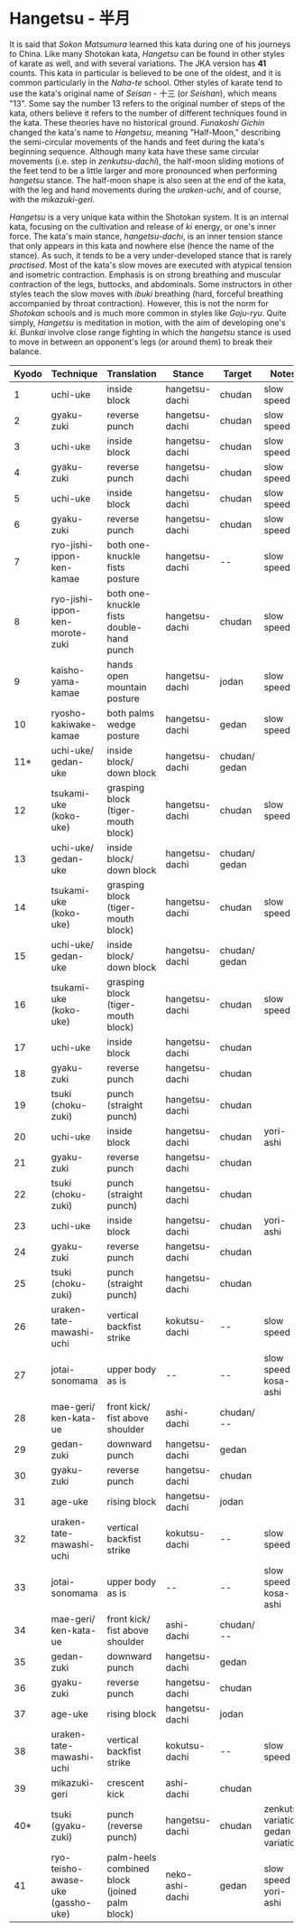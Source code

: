 # Hangetsu - 半月

It is said that _Sokon Matsumura_ learned this kata during one of his journeys to China. Like many Shotokan kata, _Hangetsu_ can be found in other styles of karate as well, and with several variations. The JKA version has **41** counts. This kata in particular is believed to be one of the oldest, and it is common particularly in the _Naha-te_ school. Other styles of karate tend to use the kata's original name of _Seisan_ - 十三 (or _Seishan_), which means "13". Some say the number 13 refers to the original number of steps of the kata, others believe it refers to the number of different techniques found in the kata. These theories have no historical ground. _Funakoshi Gichin_ changed the kata's name to _Hangetsu_, meaning "Half-Moon," describing the semi-circular movements of the hands and feet during the kata's beginning sequence. Although many kata have these same circular movements (i.e. step in _zenkutsu-dachi_), the half-moon sliding motions of the feet tend to be a little larger and more pronounced when performing _hangetsu_ stance. The half-moon shape is also seen at the end of the kata, with the leg and hand movements during the _uraken-uchi_, and of course, with the _mikazuki-geri_.

_Hangetsu_ is a very unique kata within the Shotokan system. It is an internal kata, focusing on the cultivation and release of _ki_ energy, or one's inner force. The kata's main stance, _hangetsu-dachi_, is an inner tension stance that only appears in this kata and nowhere else (hence the name of the stance). As such, it tends to be a very under-developed stance that is rarely _practised_. Most of the kata's slow moves are executed with atypical tension and isometric contraction. Emphasis is on strong breathing and muscular contraction of the legs, buttocks, and abdominals. Some instructors in other styles teach the slow moves with _ibuki_ breathing (hard, forceful breathing accompanied by throat contraction). However, this is not the norm for _Shotokan_ schools and is much more common in styles like _Goju-ryu_. Quite simply, _Hangetsu_ is meditation in motion, with the aim of developing one's _ki_. _Bunkai_ involve close range fighting in which the _hangetsu_ stance is used to move in between an opponent's legs (or around them) to break their balance.


| Kyodo | Technique | Translation | Stance | Target | Notes |
| ----- | --------- | ----------- | ------ | ------ | ----- |
| 1     | uchi-uke | inside block | hangetsu-dachi | chudan | slow speed |
| 2     | gyaku-zuki | reverse punch | hangetsu-dachi | chudan | slow speed |
| 3     | uchi-uke | inside block | hangetsu-dachi | chudan | slow speed |
| 4     | gyaku-zuki | reverse punch | hangetsu-dachi | chudan | slow speed |
| 5     | uchi-uke | inside block | hangetsu-dachi | chudan | slow speed |
| 6     | gyaku-zuki | reverse punch | hangetsu-dachi | chudan | slow speed |
| 7     | ryo-jishi-ippon-ken-kamae | both one-knuckle fists posture | hangetsu-dachi |-- | slow speed |
| 8     | ryo-jishi-ippon-ken-morote-zuki | both one-knuckle fists double-hand punch | hangetsu-dachi | chudan | slow speed |
| 9     | kaisho-yama-kamae | hands open mountain posture | hangetsu-dachi | jodan | slow speed |
| 10    | ryosho-kakiwake-kamae | both palms wedge posture | hangetsu-dachi | gedan | slow speed |
| 11*   | uchi-uke/<br>gedan-uke | inside block/<br>down block | hangetsu-dachi | chudan/<br>gedan | |
| 12    | tsukami-uke<br>(koko-uke) | grasping block<br>(tiger-mouth block) | hangetsu-dachi | chudan | slow speed |
| 13    | uchi-uke/<br>gedan-uke | inside block/<br>down block | hangetsu-dachi | chudan/<br>gedan | |
| 14    | tsukami-uke<br>(koko-uke) | grasping block<br>(tiger-mouth block) | hangetsu-dachi | chudan | slow speed |
| 15    | uchi-uke/<br>gedan-uke | inside block/<br>down block | hangetsu-dachi | chudan/<br>gedan | |
| 16    | tsukami-uke<br>(koko-uke) | grasping block<br>(tiger-mouth block) | hangetsu-dachi | chudan | slow speed |
| 17    | uchi-uke | inside block | hangetsu-dachi | chudan | |
| 18    | gyaku-zuki | reverse punch | hangetsu-dachi | chudan | |
| 19    | tsuki (choku-zuki) | punch (straight punch) | hangetsu-dachi | chudan | |
| 20    | uchi-uke | inside block | hangetsu-dachi | chudan | yori-ashi |
| 21    | gyaku-zuki | reverse punch | hangetsu-dachi | chudan | |
| 22    | tsuki (choku-zuki) | punch (straight punch) | hangetsu-dachi | chudan | |
| 23    | uchi-uke | inside block | hangetsu-dachi | chudan | yori-ashi |
| 24    | gyaku-zuki | reverse punch | hangetsu-dachi | chudan | |
| 25    | tsuki (choku-zuki) | punch (straight punch) | hangetsu-dachi | chudan | |
| 26    | uraken-tate-mawashi-uchi | vertical backfist strike | kokutsu-dachi | -- | slow speed |
| 27    | jotai-sonomama | upper body as is | -- | -- | slow speed<br>kosa-ashi |
| 28    | mae-geri/<br>ken-kata-ue | front kick/<br>fist above shoulder | ashi-dachi | chudan/<br>-- | |
| 29    | gedan-zuki | downward punch | hangetsu-dachi | gedan | |
| 30    | gyaku-zuki | reverse punch | hangetsu-dachi | chudan | |
| 31    | age-uke | rising block | hangetsu-dachi | jodan | |
| 32    | uraken-tate-mawashi-uchi | vertical backfist strike | kokutsu-dachi | -- | slow speed |
| 33    | jotai-sonomama | upper body as is | -- | -- | slow speed<br>kosa-ashi |
| 34    | mae-geri/<br>ken-kata-ue | front kick/<br>fist above shoulder | ashi-dachi | chudan/<br>-- | |
| 35    | gedan-zuki | downward punch | hangetsu-dachi | gedan | |
| 36    | gyaku-zuki | reverse punch | hangetsu-dachi | chudan | |
| 37    | age-uke | rising block | hangetsu-dachi | jodan | |
| 38    | uraken-tate-mawashi-uchi | vertical backfist strike | kokutsu-dachi | -- | slow speed |
| 39    | mikazuki-geri | crescent kick | ashi-dachi | chudan | |
| 40*   | tsuki (gyaku-zuki) | punch (reverse punch) | hangetsu-dachi | chudan | zenkutsu variation<br>gedan variation |
| 41    | ryo-teisho-awase-uke<br>(gassho-uke) | palm-heels combined block<br>(joined palm block) | neko-ashi-dachi | gedan | slow speed<br>yori-ashi |
